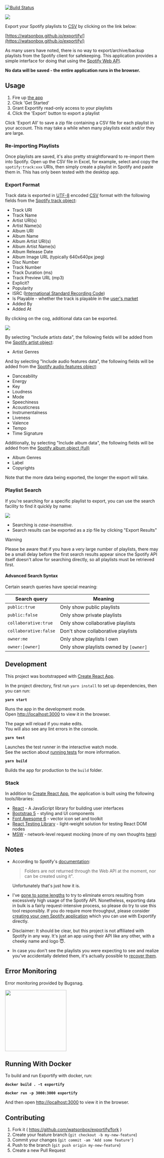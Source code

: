 [![Build Status](https://api.travis-ci.com/watsonbox/exportify.svg?branch=master)](https://travis-ci.com/github/watsonbox/exportify)

<a href="https://watsonbox.github.io/exportify/"><img src="screenshot.png"/></a>

Export your Spotify playlists to [CSV](https://en.wikipedia.org/wiki/Comma-separated_values) by clicking on the link below:

[https://watsonbox.github.io/exportify/](https://watsonbox.github.io/exportify/)

As many users have noted, there is no way to export/archive/backup playlists from the Spotify client for safekeeping. This application provides a simple interface for doing that using the [Spotify Web API](https://developer.spotify.com/documentation/web-api/).

**No data will be saved - the entire application runs in the browser.**


## Usage

1. Fire up [the app](https://watsonbox.github.io/exportify/)
2. Click 'Get Started'
3. Grant Exportify read-only access to your playlists
4. Click the 'Export' button to export a playlist

Click 'Export All' to save a zip file containing a CSV file for each playlist in your account. This may take a while when many playlists exist and/or they are large.

### Re-importing Playlists

Once playlists are saved, it's also pretty straightforward to re-import them into Spotify. Open up the CSV file in Excel, for example, select and copy the `spotify:track:xxx` URIs, then simply create a playlist in Spotify and paste them in. This has only been tested with the desktop app.

### Export Format

Track data is exported in [UTF-8](https://en.wikipedia.org/wiki/UTF-8) encoded [CSV](http://en.wikipedia.org/wiki/Comma-separated_values) format with the following fields from the [Spotify track object](https://developer.spotify.com/documentation/web-api/reference/get-several-tracks):

- Track URI
- Track Name
- Artist URI(s)
- Artist Name(s)
- Album URI
- Album Name
- Album Artist URI(s)
- Album Artist Name(s)
- Album Release Date
- Album Image URL (typically 640x640px jpeg)
- Disc Number
- Track Number
- Track Duration (ms)
- Track Preview URL (mp3)
- Explicit?
- Popularity
- ISRC ([International Standard Recording Code](https://isrc.ifpi.org/en/))
- Is Playable - whether the track is playable in the [user's market](https://developer.spotify.com/documentation/web-api/concepts/track-relinking)
- Added By
- Added At

By clicking on the cog, additional data can be exported.

<a href="https://watsonbox.github.io/exportify/"><img src="https://user-images.githubusercontent.com/17737/100668594-72be1600-335c-11eb-90d6-c9ae873e347d.png"/></a>

By selecting "Include artists data", the following fields will be added from the [Spotify artist object](https://developer.spotify.com/documentation/web-api/reference/get-multiple-artists):

- Artist Genres

And by selecting "Include audio features data", the following fields will be added from the [Spotify audio features object](https://developer.spotify.com/documentation/web-api/reference/get-several-audio-features):

- Danceability
- Energy
- Key
- Loudness
- Mode
- Speechiness
- Acousticness
- Instrumentalness
- Liveness
- Valence
- Tempo
- Time Signature

Additionally, by selecting "Include album data", the following fields will be added from the [Spotify album object (full)](https://developer.spotify.com/documentation/web-api/reference/get-an-album)

- Album Genres
- Label
- Copyrights

Note that the more data being exported, the longer the export will take.

### Playlist Search

If you're searching for a specific playlist to export, you can use the search facility to find it quickly by name:

<a href="https://watsonbox.github.io/exportify/"><img src="https://user-images.githubusercontent.com/17737/100201109-eb0d7d00-2eff-11eb-993e-7ed955e2361c.gif"/></a>

- Searching is _case-insensitive_.
- Search results can be exported as a zip file by clicking "Export Results"

> [!WARNING]
> Please be aware that if you have a very large number of playlists, there may be a small delay before the first search results appear since the Spotify API itself doesn't allow for searching directly, so all playlists must be retrieved first.

#### Advanced Search Syntax

Certain search queries have special meaning:

| Search query | Meaning |
|----|----|
| `public:true` | Only show public playlists |
| `public:false` | Only show private playlists |
| `collaborative:true` | Only show collaborative playlists |
| `collaborative:false` | Don't show collaborative playlists |
| `owner:me` | Only show playlists I own |
| `owner:[owner]` | Only show playlists owned by `[owner]` |


## Development

This project was bootstrapped with [Create React App](https://github.com/facebook/create-react-app).

In the project directory, first run `yarn install` to set up dependencies, then you can run:

**`yarn start`**

Runs the app in the development mode.\
Open [http://localhost:3000](http://localhost:3000) to view it in the browser.

The page will reload if you make edits.\
You will also see any lint errors in the console.

**`yarn test`**

Launches the test runner in the interactive watch mode.\
See the section about [running tests](https://facebook.github.io/create-react-app/docs/running-tests) for more information.

**`yarn build`**

Builds the app for production to the `build` folder.

### Stack

In addition to [Create React App](https://github.com/facebook/create-react-app), the application is built using the following tools/libraries:

* [React](https://reactjs.org/) - A JavaScript library for building user interfaces
* [Bootstrap 5](https://getbootstrap.com/) - styling and UI components
* [Font Awesome 6](https://fontawesome.com/) - vector icon set and toolkit
* [React Testing Library](https://testing-library.com/docs/react-testing-library/intro/) - light-weight solution for testing React DOM nodes
* [MSW](https://mswjs.io/) - network-level request mocking (more of my own thoughts [here](https://watsonbox.github.io/posts/2020/11/30/discovering-msw.html))


## Notes

- According to Spotify's [documentation](https://developer.spotify.com/web-api/working-with-playlists/):

  > Folders are not returned through the Web API at the moment, nor can be created using it".

  Unfortunately that's just how it is.

- I've [gone to some lengths](https://github.com/watsonbox/exportify/pull/75) to try to eliminate errors resulting from excessively high usage of the Spotify API. Nonetheless, exporting data in bulk is a fairly request-intensive process, so please do try to use this tool responsibly. If you do require more throughput, please consider [creating your own Spotify application](https://github.com/watsonbox/exportify/issues/6#issuecomment-110793132) which you can use with Exportify directly.

- Disclaimer: It should be clear, but this project is not affiliated with Spotify in any way. It's just an app using their API like any other, with a cheeky name and logo 😇.

- In case you don't see the playlists you were expecting to see and realize you've accidentally deleted them, it's actually possible to [recover them](https://support.spotify.com/us/article/can-i-recover-a-deleted-playlist/).


## Error Monitoring

Error monitoring provided by Bugsnag.

<a href="http://www.bugsnag.com">
  <img src="bugsnag.png" width="200" />
</a>

## Running With Docker

To build and run Exportify with docker, run:

**`docker build . -t exportify`**

**`docker run -p 3000:3000 exportify`**

And then open [http://localhost:3000](http://localhost:3000) to view it in the browser.

## Contributing

1. Fork it ( https://github.com/watsonbox/exportify/fork )
2. Create your feature branch (`git checkout -b my-new-feature`)
3. Commit your changes (`git commit -am 'Add some feature'`)
4. Push to the branch (`git push origin my-new-feature`)
5. Create a new Pull Request
